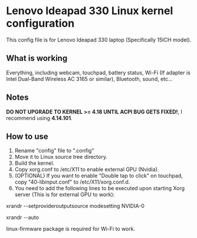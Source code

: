 # Lenovo Ideapad 330 Linux kernel configuration
This config file is for Lenovo Ideapad 330 laptop (Specifically 15ICH model).

## What is working
Everything, including webcam, touchpad, battery status, Wi-Fi (If adapter is Intel Dual-Band Wireless AC 3165 or similar), Bluetooth, sound, etc...

## Notes
**DO NOT UPGRADE TO KERNEL >= 4.18 UNTIL ACPI BUG GETS FIXED!**, I recommend 
using **4.14.101**.

## How to use
1. Rename "config" file to ".config"
2. Move it to Linux source tree directory.
3. Build the kernel.
5. Copy xorg.conf to /etc/X11 to enable external GPU (Nvidia).
6. (OPTIONAL) If you want to enable "Double tap to click" on touchpad, copy 
"40-libinput.conf" to /etc/X11/xorg.conf.d.
7. You need to add the following lines to be executed upon starting Xorg server (This is for external GPU to work):

xrandr --setprovideroutputsource modesetting NVIDIA-0

xrandr --auto


linux-firmware package is required for Wi-Fi to work.
